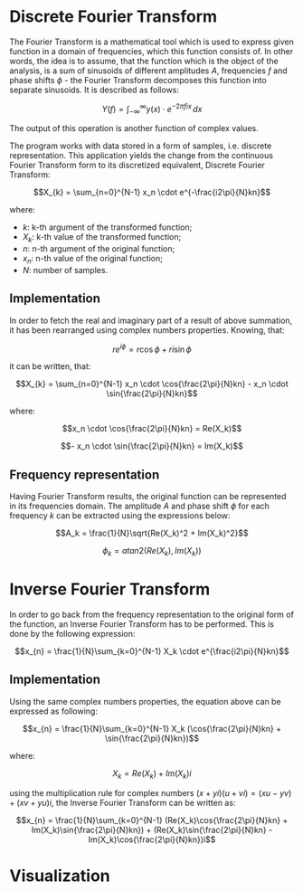 # Discrete Fourier Transform
The Fourier Transform is a mathematical tool which is used to express given function in a domain of frequencies, 
which this function consists of. In other words, the idea is to assume, that the function which is the object of the 
analysis, is a sum of sinusoids of different amplitudes $A$, frequencies $f$ and phase shifts $\phi$ - the Fourier Transform decomposes this function into separate sinusoids. It is described as follows:
```math
Y(f) = \int_{-\infty}^{\infty} y(x) \cdot e^{-2\pi fix} \,dx 
```
The output of this operation is another function of complex values.

The program works with data stored in a form of samples, i.e. discrete representation. This application yields the change from the continuous Fourier Transform form to its discretized equivalent, Discrete Fourier Transform:
```math
X_{k} = \sum_{n=0}^{N-1} x_n \cdot e^{-\frac{i2\pi}{N}kn}
```
where:
- $k$: k-th argument of the transformed function;
- $X_k$: k-th value of the transformed function;
- $n$: n-th argument of the original function;
- $x_n$: n-th value of the original function;
- $N$: number of samples.

## Implementation
In order to fetch the real and imaginary part of a result of above summation, it has been rearranged using complex numbers properties. Knowing, that:
```math
re^{i\phi} = r\cos{\phi} + ri\sin{\phi}
```
it can be written, that:
```math
X_{k} = \sum_{n=0}^{N-1} x_n \cdot \cos{\frac{2\pi}{N}kn} - x_n \cdot \sin{\frac{2\pi}{N}kn}
```
where:
```math
x_n \cdot \cos{\frac{2\pi}{N}kn} = Re(X_k)
```
```math
- x_n \cdot \sin{\frac{2\pi}{N}kn} = Im(X_k)
```

## Frequency representation
Having Fourier Transform results, the original function can be represented in its frequencies domain. The amplitude $A$ and phase shift $\phi$ for each frequency $k$ can be extracted using the expressions below:
```math
A_k = \frac{1}{N}\sqrt{Re(X_k)^2 + Im(X_k)^2}
```
```math
\phi_k = atan2(Re(X_k), Im(X_k))
```

# Inverse Fourier Transform
In order to go back from the frequency representation to the original form of the function, an Inverse Fourier Transform has to be performed. This is done by the following expression:
```math
x_{n} = \frac{1}{N}\sum_{k=0}^{N-1} X_k \cdot e^{\frac{i2\pi}{N}kn}
```

## Implementation
Using the same complex numbers properties, the equation above can be expressed as following:
```math
x_{n} = \frac{1}{N}\sum_{k=0}^{N-1} X_k (\cos{\frac{2\pi}{N}kn} + \sin{\frac{2\pi}{N}kn})
```
where:
```math
X_k = Re(X_k) + Im(X_k)i
```
using the multiplication rule for complex numbers $(x+yi)(u+vi)=(xu-yv)+(xv+yu)i$, the Inverse Fourier Transform can be written as:
```math
x_{n} = \frac{1}{N}\sum_{k=0}^{N-1} (Re(X_k)\cos{\frac{2\pi}{N}kn} + Im(X_k)\sin{\frac{2\pi}{N}kn}) + (Re(X_k)\sin{\frac{2\pi}{N}kn} - Im(X_k)\cos{\frac{2\pi}{N}kn})i
```

# Visualization



